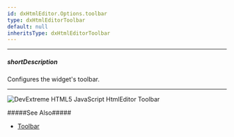 ```yaml
---
id: dxHtmlEditor.Options.toolbar
type: dxHtmlEditorToolbar
default: null
inheritsType: dxHtmlEditorToolbar
---
```

---
##### shortDescription
Configures the widget's toolbar.

---
![DevExtreme HTML5 JavaScript HtmlEditor Toolbar](Content/images/doc/19_2/htmlEditor/visual_elements/toolbar.png)

#####See Also#####
- [Toolbar](/Documentation/Guide/Widgets/HtmlEditor/Toolbar/Predefined_items/)